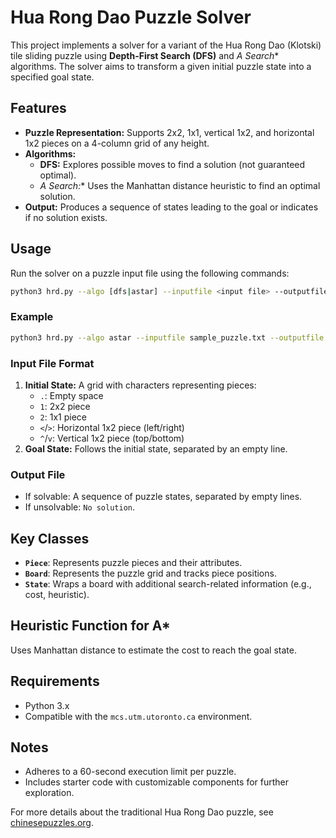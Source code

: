 # Hua Rong Dao Puzzle Solver

This project implements a solver for a variant of the Hua Rong Dao (Klotski) tile sliding puzzle using **Depth-First Search (DFS)** and **A* Search** algorithms. The solver aims to transform a given initial puzzle state into a specified goal state.

## Features

- **Puzzle Representation:** Supports 2x2, 1x1, vertical 1x2, and horizontal 1x2 pieces on a 4-column grid of any height.
- **Algorithms:**
  - **DFS:** Explores possible moves to find a solution (not guaranteed optimal).
  - **A* Search:** Uses the Manhattan distance heuristic to find an optimal solution.
- **Output:** Produces a sequence of states leading to the goal or indicates if no solution exists.

## Usage

Run the solver on a puzzle input file using the following commands:

```bash
python3 hrd.py --algo [dfs|astar] --inputfile <input file> --outputfile <output file>
```

### Example
```bash
python3 hrd.py --algo astar --inputfile sample_puzzle.txt --outputfile solution_astar.txt
```

### Input File Format
1. **Initial State:** A grid with characters representing pieces:
   - `.`: Empty space
   - `1`: 2x2 piece
   - `2`: 1x1 piece
   - `<`/`>`: Horizontal 1x2 piece (left/right)
   - `^`/`v`: Vertical 1x2 piece (top/bottom)
2. **Goal State:** Follows the initial state, separated by an empty line.

### Output File
- If solvable: A sequence of puzzle states, separated by empty lines.
- If unsolvable: `No solution`.

## Key Classes

- **`Piece`**: Represents puzzle pieces and their attributes.
- **`Board`**: Represents the puzzle grid and tracks piece positions.
- **`State`**: Wraps a board with additional search-related information (e.g., cost, heuristic).

## Heuristic Function for A*
Uses Manhattan distance to estimate the cost to reach the goal state.

## Requirements

- Python 3.x
- Compatible with the `mcs.utm.utoronto.ca` environment.

## Notes

- Adheres to a 60-second execution limit per puzzle.
- Includes starter code with customizable components for further exploration.

For more details about the traditional Hua Rong Dao puzzle, see [chinesepuzzles.org](http://chinesepuzzles.org/huarong-pass-sliding-block-puzzle/).

